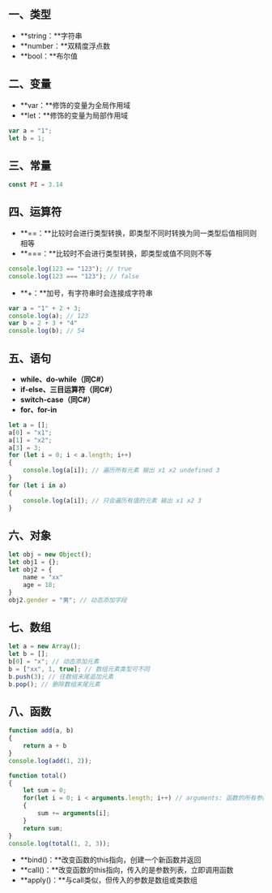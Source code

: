 ## 一、类型

- **string：**字符串
- **number：**双精度浮点数
- **bool：**布尔值



## 二、变量

- **var：**修饰的变量为全局作用域
- **let：**修饰的变量为局部作用域

```javascript
var a = "1";
let b = 1;
```



## 三、常量

```javascript
const PI = 3.14
```



## 四、运算符

- **==：**比较时会进行类型转换，即类型不同时转换为同一类型后值相同则相等
- **===：**比较时不会进行类型转换，即类型或值不同则不等

```javascript
console.log(123 == "123"); // true
console.log(123 === "123"); // false
```

- **+：**加号，有字符串时会连接成字符串

```javascript
var a = "1" + 2 + 3;
console.log(a); // 123
var b = 2 + 3 + "4"
console.log(b); // 54
```



## 五、语句

- **while、do-while（同C#）**
- **if-else、三目运算符（同C#）**
- **switch-case（同C#）**
- **for、for-in**

```javascript
let a = [];
a[0] = "x1";
a[1] = "x2";
a[3] = 3;
for	(let i = 0; i < a.length; i++)
{
	console.log(a[i]); // 遍历所有元素 输出 x1 x2 undefined 3
}
for	(let i in a) 
{
	console.log(a[i]); // 只会遍历有值的元素 输出 x1 x2 3
}
```



## 六、对象

```javascript
let obj = new Object();
let obj1 = {};
let obj2 = {
    name = "xx"
    age = 18;
}
obj2.gender = "男"; // 动态添加字段
```



## 七、数组

```javascript
let a = new Array();
let b = [];
b[0] = "x"; // 动态添加元素
b = ["xx", 1, true]; // 数组元素类型可不同
b.push(3); // 往数组末尾追加元素
b.pop(); // 删除数组末尾元素
```



## 八、函数

```javascript
function add(a, b)
{
    return a + b
}
console.log(add(1, 2));

function total()
{
    let sum = 0;
    for(let i = 0; i < arguments.length; i++) // arguments: 函数的所有参数
    {
		sum += arguments[i];
    }
    return sum;
}
console.log(total(1, 2, 3));
```

- **bind()：**改变函数的this指向，创建一个新函数并返回
- **call()：**改变函数的this指向，传入的是参数列表，立即调用函数
- **apply()：**与call类似，但传入的参数是数组或类数组
